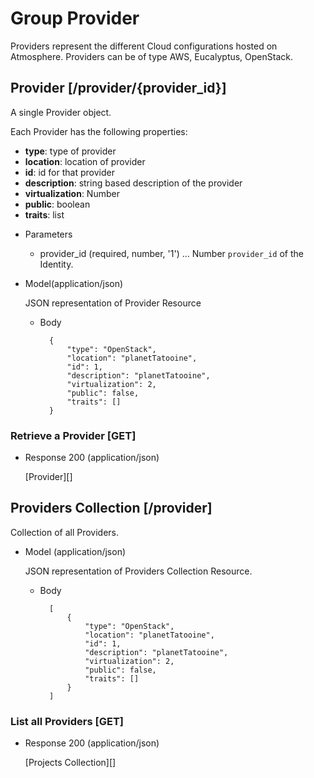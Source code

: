 # Group Provider
Providers represent the different Cloud configurations hosted on Atmosphere. Providers can be of type AWS, Eucalyptus, OpenStack.

## Provider [/provider/{provider_id}]
A single Provider object.

Each Provider has the following properties:

- **type**: type of provider
- **location**: location of provider 
- **id**: id for that provider 
- **description**: string based description of the provider
- **virtualization**: Number
- **public**: boolean
- **traits**: list 

+ Parameters
    + provider_id (required, number, '1') ... Number `provider_id` of the Identity.

+ Model(application/json)

    JSON representation of Provider Resource

    + Body

            {
                "type": "OpenStack",
                "location": "planetTatooine",
                "id": 1,
                "description": "planetTatooine",
                "virtualization": 2,
                "public": false,
                "traits": []
            }              


### Retrieve a Provider [GET]
+ Response 200 (application/json)

    [Provider][]

## Providers Collection [/provider]
Collection of all Providers.

+ Model (application/json)

    JSON representation of Providers Collection Resource.

    + Body

            [
                {
                    "type": "OpenStack",
                    "location": "planetTatooine",
                    "id": 1,
                    "description": "planetTatooine",
                    "virtualization": 2,
                    "public": false,
                    "traits": []
                }
            ]
            
### List all Providers [GET]
+ Response 200 (application/json)

    [Projects Collection][]
